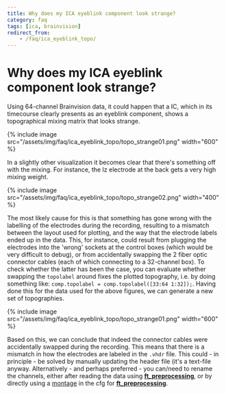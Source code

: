 ```yaml
---
title: Why does my ICA eyeblink component look strange?
category: faq
tags: [ica, brainvision]
redirect_from:
    - /faq/ica_eyeblink_topo/
---
```


# Why does my ICA eyeblink component look strange?

Using 64-channel Brainvision data, it could happen that a IC, which in its timecourse clearly presents as an eyeblink component, shows a topographical mixing matrix that looks strange. 

{% include image src="/assets/img/faq/ica_eyeblink_topo/topo_strange01.png" width="600" %}

In a slightly other visualization it becomes clear that there's something off with the mixing. 
For instance, the Iz electrode at the back gets a very high mixing weight. 

{% include image src="/assets/img/faq/ica_eyeblink_topo/topo_strange02.png" width="400" %}

The most likely cause for this is that something has gone wrong with the labelling of the electrodes during the recording, resulting to a mismatch between the layout used for plotting, and the way that the electrode labels ended up in the data. This, for instance, could result from plugging the electrodes into the 'wrong' sockets at the control boxes (which would be very difficult to debug), or from accidentally swapping the 2 fiber optic connector cables (each of which connecting to a 32-channel box). To check whether the latter has been the case, you can evaluate whether swapping the ```topolabel``` around fixes the plotted topography, i.e. by doing something like: ```comp.topolabel = comp.topolabel([33:64 1:32]);```. Having done this for the data used for the above figures, we can generate a new set of topographies.

{% include image src="/assets/img/faq/ica_eyeblink_topo/topo_strange01.png" width="600" %}

Based on this, we can conclude that indeed the connector cables were accidentally swapped during the recording. This means that there is a mismatch in how the electrodes are labeled in the ```.vhdr``` file. This could - in principle - be solved by manually updating the header file (it's a text-file anyway. Alternatively - and perhaps preferred - you can/need to rename the channels, either after reading the data using **[ft_preprocessing](/reference/ft_preprocessing)**, or by directly using a [montage](/faq/preproc/datahandling/rename_channels) in the cfg for **[ft_preprocessing](/reference/ft_preprocessing)**.

